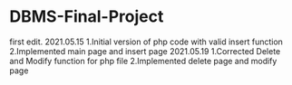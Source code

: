 # DBMS-Final-Project
first edit.
2021.05.15 1.Initial version of php code with valid insert function 2.Implemented main page and insert page
2021.05.19 1.Corrected Delete and Modify function for php file 2.Implemented delete page and modify page
